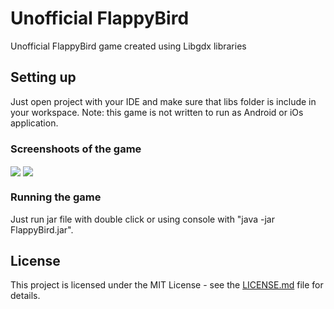# Unofficial FlappyBird

Unofficial FlappyBird game created using Libgdx libraries

## Setting up

Just open project with your IDE and make sure that libs folder is include in your workspace. Note: this game is not written to run as Android or iOs application.

### Screenshoots of the game

<img align="center" src="https://user-images.githubusercontent.com/48760676/65818473-030d4200-e212-11e9-8938-b14dac73c647.png">
<img align="center" src="https://user-images.githubusercontent.com/48760676/65818474-030d4200-e212-11e9-997b-9dfe56e5849a.png">

### Running the game

Just run jar file with double click or using console with "java -jar FlappyBird.jar".

## License

This project is licensed under the MIT License - see the [LICENSE.md](LICENSE.md) file for details.
